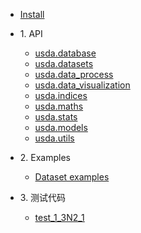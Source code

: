 * [Install](./markdown/install.md)

* 1\. API
    * [usda.database](./markdown/database.md)
    * [usda.datasets](./markdown/datasets.md)
    * [usda.data_process](./markdown/data_process.md)
    * [usda.data_visualization](./markdown/data_visualization.md)             
    * [usda.indices](./markdown/indices.md)
    * [usda.maths](./markdown/maths.md)
    * [usda.stats](./markdown/stats.md)  
    * [usda.models](./markdown/models.md)
    * [usda.utils](./markdown/utils.md)

* 2\. Examples
    * [Dataset examples](./markdown/examples_dataset.md)

* 3\. 测试代码
    * [test_1_3N2_1](./markdown/test_1_3N2_1.md)         


